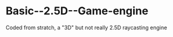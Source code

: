 Basic--2.5D--Game-engine
========================

Coded from stratch, a "3D" but not really 2.5D raycasting engine
